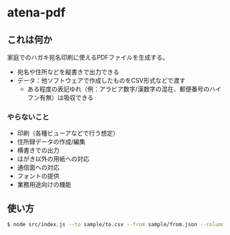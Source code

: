 # atena-pdf

## これは何か

家庭でのハガキ宛名印刷に使えるPDFファイルを生成する。

- 宛名や住所などを縦書きで出力できる
- データ：他ソフトウェアで作成したものをCSV形式などで渡す
    - ある程度の表記ゆれ（例：アラビア数字/漢数字の混在、郵便番号のハイフン有無）は吸収できる

### やらないこと

- 印刷（各種ビューアなどで行う想定）
- 住所録データの作成/編集
- 横書きでの出力
- はがき以外の用紙への対応
- 通信面への対応
- フォントの提供
- 業務用途向けの機能

## 使い方

```bash
$ node src/index.js --to sample/to.csv --from sample/from.json --columnMap sample/columnMap.json
```
